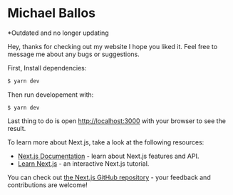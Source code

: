 # Michael Ballos

*Outdated and no longer updating

Hey, thanks for checking out my website I hope you liked it. Feel free to message me about any bugs or suggestions. 

First, Install dependencies:

```bash
$ yarn dev
```

Then run developement with:

```
$ yarn dev
```

Last thing to do is open [http://localhost:3000](http://localhost:3000) with your browser to see the result.

To learn more about Next.js, take a look at the following resources:

- [Next.js Documentation](https://nextjs.org/docs) - learn about Next.js features and API.
- [Learn Next.js](https://nextjs.org/learn) - an interactive Next.js tutorial.

You can check out [the Next.js GitHub repository](https://github.com/vercel/next.js/) - your feedback and contributions are welcome!
